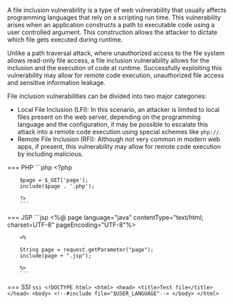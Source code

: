 A file inclusion vulnerability is a type of web vulnerability that usually affects programming languages that rely on a scripting run time. This vulnerability arises when an application constructs a path to executable code using a user controlled argument. This construction allows the attacker to dictate which file gets executed during runtime. 

Unlike a path traversal attack, where unauthorized access to the file system allows read-only file access, a file inclusion vulnerability allows for the inclusion and the execution of code at runtime. Successfully exploiting this vulnerability may allow for remote code execution, unauthorized file access and sensitive information leakage.

File inclusion vulnerabilities can be divided into two major categories:

- Local File Inclusion (LFI): In this scenario, an attacker is limited to local files present on the web server, depending on the programming language and the configuration, it may be possible to escalate this attack into a remote code execution using special schemes like `php://`.
- Remote File Inclusion (RFI): Although not very common in modern web apps, if present, this vulnerability may allow for remote code execution by including malicious.


=== PHP
        ```php
        <?php
        
        $page = $_GET['page'];
        include($page . '.php');
        
        ?>
        ```

=== JSP
        ```jsp
        <%@ page language="java" contentType="text/html; charset=UTF-8" pageEncoding="UTF-8"%>
        
        <%
        
        String page = request.getParameter("page");
        include(page + ".jsp");
        
        %>
        ```

=== SSI
        ```ssi
        <!DOCTYPE html>
        <html>
        <head>
        <title>Test file</title>
        </head>
        <body>
        <!--#include file="$USER_LANGUAGE"-->
        </body>
        </html>
        ```

